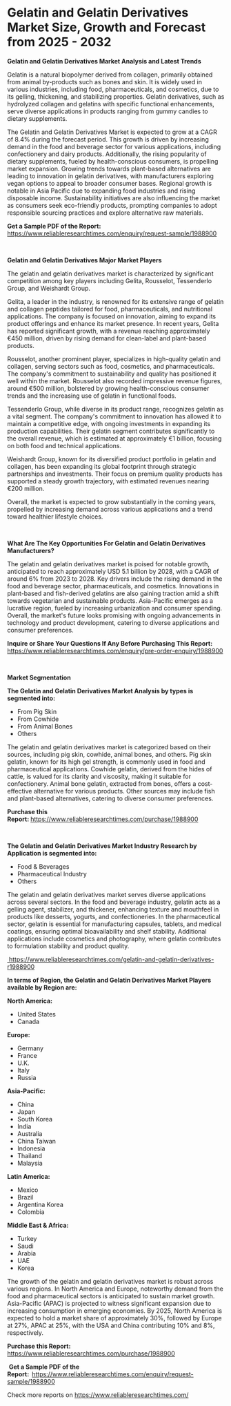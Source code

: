 <p><h1>Gelatin and Gelatin Derivatives Market Size, Growth and Forecast from 2025 - 2032</h1></p><p><strong>Gelatin and Gelatin Derivatives Market Analysis and Latest Trends</strong></p>
<p><p>Gelatin is a natural biopolymer derived from collagen, primarily obtained from animal by-products such as bones and skin. It is widely used in various industries, including food, pharmaceuticals, and cosmetics, due to its gelling, thickening, and stabilizing properties. Gelatin derivatives, such as hydrolyzed collagen and gelatins with specific functional enhancements, serve diverse applications in products ranging from gummy candies to dietary supplements.</p><p>The Gelatin and Gelatin Derivatives Market is expected to grow at a CAGR of 8.4% during the forecast period. This growth is driven by increasing demand in the food and beverage sector for various applications, including confectionery and dairy products. Additionally, the rising popularity of dietary supplements, fueled by health-conscious consumers, is propelling market expansion. Growing trends towards plant-based alternatives are leading to innovation in gelatin derivatives, with manufacturers exploring vegan options to appeal to broader consumer bases. Regional growth is notable in Asia Pacific due to expanding food industries and rising disposable income. Sustainability initiatives are also influencing the market as consumers seek eco-friendly products, prompting companies to adopt responsible sourcing practices and explore alternative raw materials.</p></p>
<p><strong>Get a Sample PDF of the Report:&nbsp;</strong> <a href="https://www.reliableresearchtimes.com/enquiry/request-sample/1988900?utm_campaign=2183&utm_medium=2&utm_source=Github&utm_content=ia&utm_term=04022025&utm_id=gelatin-and-gelatin-derivatives">https://www.reliableresearchtimes.com/enquiry/request-sample/1988900</a></p>
<p>&nbsp;</p>
<p><strong>Gelatin and Gelatin Derivatives Major Market Players</strong></p>
<p><p>The gelatin and gelatin derivatives market is characterized by significant competition among key players including Gelita, Rousselot, Tessenderlo Group, and Weishardt Group. </p><p>Gelita, a leader in the industry, is renowned for its extensive range of gelatin and collagen peptides tailored for food, pharmaceuticals, and nutritional applications. The company is focused on innovation, aiming to expand its product offerings and enhance its market presence. In recent years, Gelita has reported significant growth, with a revenue reaching approximately €450 million, driven by rising demand for clean-label and plant-based products.</p><p>Rousselot, another prominent player, specializes in high-quality gelatin and collagen, serving sectors such as food, cosmetics, and pharmaceuticals. The company's commitment to sustainability and quality has positioned it well within the market. Rousselot also recorded impressive revenue figures, around €500 million, bolstered by growing health-conscious consumer trends and the increasing use of gelatin in functional foods.</p><p>Tessenderlo Group, while diverse in its product range, recognizes gelatin as a vital segment. The company's commitment to innovation has allowed it to maintain a competitive edge, with ongoing investments in expanding its production capabilities. Their gelatin segment contributes significantly to the overall revenue, which is estimated at approximately €1 billion, focusing on both food and technical applications.</p><p>Weishardt Group, known for its diversified product portfolio in gelatin and collagen, has been expanding its global footprint through strategic partnerships and investments. Their focus on premium quality products has supported a steady growth trajectory, with estimated revenues nearing €200 million.</p><p>Overall, the market is expected to grow substantially in the coming years, propelled by increasing demand across various applications and a trend toward healthier lifestyle choices.</p></p>
<p>&nbsp;</p>
<p><strong>What Are The Key Opportunities For Gelatin and Gelatin Derivatives Manufacturers?</strong></p>
<p><p>The gelatin and gelatin derivatives market is poised for notable growth, anticipated to reach approximately USD 5.1 billion by 2028, with a CAGR of around 6% from 2023 to 2028. Key drivers include the rising demand in the food and beverage sector, pharmaceuticals, and cosmetics. Innovations in plant-based and fish-derived gelatins are also gaining traction amid a shift towards vegetarian and sustainable products. Asia-Pacific emerges as a lucrative region, fueled by increasing urbanization and consumer spending. Overall, the market's future looks promising with ongoing advancements in technology and product development, catering to diverse applications and consumer preferences.</p></p>
<p><strong>Inquire or Share Your Questions If Any Before Purchasing This Report:</strong> <a href="https://www.reliableresearchtimes.com/enquiry/pre-order-enquiry/1988900?utm_campaign=2183&utm_medium=2&utm_source=Github&utm_content=ia&utm_term=04022025&utm_id=gelatin-and-gelatin-derivatives">https://www.reliableresearchtimes.com/enquiry/pre-order-enquiry/1988900</a></p>
<p>&nbsp;</p>
<p><strong>Market Segmentation</strong></p>
<p><strong>The Gelatin and Gelatin Derivatives Market Analysis by types is segmented into:</strong></p>
<p><ul><li>From Pig Skin</li><li>From Cowhide</li><li>From Animal Bones</li><li>Others</li></ul></p>
<p><p>The gelatin and gelatin derivatives market is categorized based on their sources, including pig skin, cowhide, animal bones, and others. Pig skin gelatin, known for its high gel strength, is commonly used in food and pharmaceutical applications. Cowhide gelatin, derived from the hides of cattle, is valued for its clarity and viscosity, making it suitable for confectionery. Animal bone gelatin, extracted from bones, offers a cost-effective alternative for various products. Other sources may include fish and plant-based alternatives, catering to diverse consumer preferences.</p></p>
<p><strong>Purchase this Report:&nbsp;</strong><a href="https://www.reliableresearchtimes.com/purchase/1988900?utm_campaign=2183&utm_medium=2&utm_source=Github&utm_content=ia&utm_term=04022025&utm_id=gelatin-and-gelatin-derivatives">https://www.reliableresearchtimes.com/purchase/1988900</a></p>
<p>&nbsp;</p>
<p><strong>The Gelatin and Gelatin Derivatives Market Industry Research by Application is segmented into:</strong></p>
<p><ul><li>Food & Beverages</li><li>Pharmaceutical Industry</li><li>Others</li></ul></p>
<p><p>The gelatin and gelatin derivatives market serves diverse applications across several sectors. In the food and beverage industry, gelatin acts as a gelling agent, stabilizer, and thickener, enhancing texture and mouthfeel in products like desserts, yogurts, and confectioneries. In the pharmaceutical sector, gelatin is essential for manufacturing capsules, tablets, and medical coatings, ensuring optimal bioavailability and shelf stability. Additional applications include cosmetics and photography, where gelatin contributes to formulation stability and product quality.</p></p>
<p><a href="https://www.reliableresearchtimes.com/gelatin-and-gelatin-derivatives-r1988900?utm_campaign=2183&utm_medium=2&utm_source=Github&utm_content=ia&utm_term=04022025&utm_id=gelatin-and-gelatin-derivatives">&nbsp;https://www.reliableresearchtimes.com/gelatin-and-gelatin-derivatives-r1988900</a></p>
<p><strong>In terms of Region, the Gelatin and Gelatin Derivatives Market Players available by Region are:</strong></p>
<p>
    <p> <strong> North America: </strong>
        <ul>
            <li>United States</li>
            <li>Canada</li>
        </ul>
        </p> 
    <p> <strong> Europe: </strong>
        <ul>
            <li>Germany</li>
            <li>France</li>
            <li>U.K.</li>
            <li>Italy</li>
            <li>Russia</li>
        </ul>
        </p> 
    <p> <strong> Asia-Pacific: </strong>
        <ul>
            <li>China</li>
            <li>Japan</li>
            <li>South Korea</li>
            <li>India</li>
            <li>Australia</li>
            <li>China Taiwan</li>
            <li>Indonesia</li>
            <li>Thailand</li>
            <li>Malaysia</li>
        </ul>
        </p> 
    <p> <strong> Latin America: </strong>
        <ul>
            <li>Mexico</li>
            <li>Brazil</li>
            <li>Argentina Korea</li>
            <li>Colombia</li>
        </ul>
        </p> 
    <p> <strong> Middle East & Africa: </strong>
        <ul>
            <li>Turkey</li>
            <li>Saudi</li>
            <li>Arabia</li>
            <li>UAE</li>
            <li>Korea</li>
        </ul>
    </p>
    </p>
<p><p>The growth of the gelatin and gelatin derivatives market is robust across various regions. In North America and Europe, noteworthy demand from the food and pharmaceutical sectors is anticipated to sustain market growth. Asia-Pacific (APAC) is projected to witness significant expansion due to increasing consumption in emerging economies. By 2025, North America is expected to hold a market share of approximately 30%, followed by Europe at 27%, APAC at 25%, with the USA and China contributing 10% and 8%, respectively.</p></p>
<p><strong>Purchase this Report: </strong><a href="https://www.reliableresearchtimes.com/purchase/1988900?utm_campaign=2183&utm_medium=2&utm_source=Github&utm_content=ia&utm_term=04022025&utm_id=gelatin-and-gelatin-derivatives">https://www.reliableresearchtimes.com/purchase/1988900</a></p>
<p>&nbsp;<strong>Get a Sample PDF of the Report:&nbsp;&nbsp;</strong><a href="https://www.reliableresearchtimes.com/enquiry/request-sample/1988900?utm_campaign=2183&utm_medium=2&utm_source=Github&utm_content=ia&utm_term=04022025&utm_id=gelatin-and-gelatin-derivatives">https://www.reliableresearchtimes.com/enquiry/request-sample/1988900</a></p>
<p><strong></strong></p>
<p>Check more reports on <a href="https://www.reliableresearchtimes.com/?utm_campaign=2183&utm_medium=2&utm_source=Github&utm_content=ia&utm_term=04022025&utm_id=gelatin-and-gelatin-derivatives">https://www.reliableresearchtimes.com/</a></p>